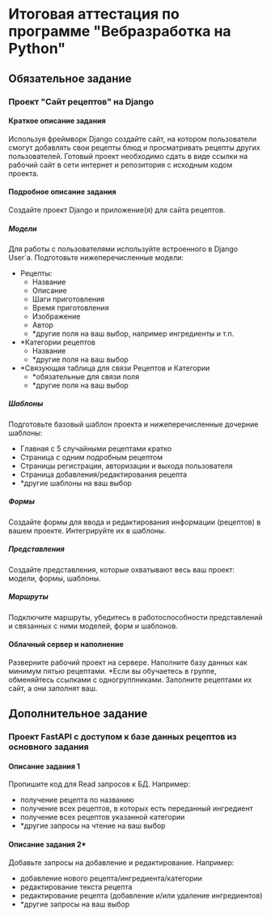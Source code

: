 # Итоговая аттестация по программе "Вебразработка на Python"

## Обязательное задание

### Проект "Сайт рецептов" на Django

#### Краткое описание задания

Используя фреймворк Django создайте сайт, на котором пользователи смогут добавлять свои рецепты блюд и просматривать рецепты других пользователей. Готовый проект необходимо сдать в виде ссылки на рабочий сайт в сети интернет и репозитория с исходным кодом проекта.

#### Подробное описание задания

Создайте проект Django и приложение(я) для сайта рецептов.

##### Модели

Для работы с пользователями используйте встроенного в Django User`a. Подготовьте нижеперечисленные модели:

- Рецепты:
    - Название
    - Описание
    - Шаги приготовления
    - Время приготовления
    - Изображение
    - Автор
    - *другие поля на ваш выбор, например ингредиенты и т.п.
- *Категории рецептов
    - Название
    - *другие поля на ваш выбор
- *Связующая таблица для связи Рецептов и Категории
    - *обязательные для связи поля
    - *другие поля на ваш выбор

##### Шаблоны

Подготовьте базовый шаблон проекта и нижеперечисленные дочерние шаблоны:

- Главная с 5 случайными рецептами кратко
- Страница с одним подробным рецептом
- Страницы регистрации, авторизации и выхода пользователя
- Страница добавления/редактирования рецепта
- *другие шаблоны на ваш выбор

##### Формы

Создайте формы для ввода и редактирования информации (рецептов) в вашем проекте. Интегрируйте их в шаблоны.

##### Представления

Создайте представления, которые охватывают весь ваш проект: модели, формы, шаблоны.

##### Маршруты

Подключите маршруты, убедитесь в работоспособности представлений и связанных с ними моделей, форм и шаблонов.

#### Облачный сервер и наполнение

Разверните рабочий проект на сервере. Наполните базу данных как минимум пятью рецептами. *Если вы обучаетесь в группе, обменяйтесь ссылками с одногруппниками. Заполните рецептами их сайт, а они заполнят ваш.


## Дополнительное задание

### Проект FastAPI с доступом к базе данных рецептов из основного задания

#### Описание задания 1

Пропишите код для Read запросов к БД. Например:

- получение рецепта по названию
- получение всех рецептов, в которых есть переданный ингредиент
- получение всех рецептов указанной категории
- *другие запросы на чтение на ваш выбор

#### Описание задания 2*

Добавьте запросы на добавление и редактирование. Например:

- добавление нового рецепта/ингредиента/категории
- редактирование текста рецепта
- редактирование рецепта (добавление и/или удаление ингредиентов)
- *другие запросы на ваш выбор
